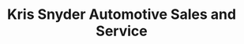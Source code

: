 ---
title: "Kris Snyder Automotive Sales and Service"
url: /allentown/kris-snyder-automotive-sales-and-service/
shop: car
---
